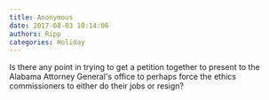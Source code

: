 ```yaml
---
title: Anonymous
date: 2017-08-03 10:14:06
authors: Ripp
categories: Holiday
---
```


 Is there any point in trying to get a petition together to present to the Alabama Attorney General's office to perhaps force the ethics commissioners to either do their jobs or resign?